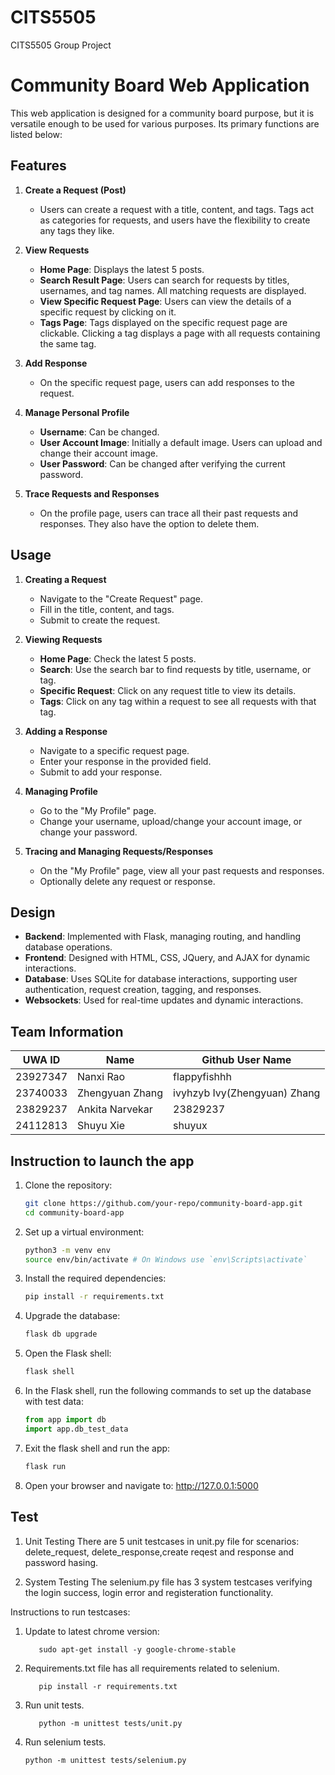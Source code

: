 # CITS5505

CITS5505 Group Project


# Community Board Web Application

This web application is designed for a community board purpose, but it is versatile enough to be used for various purposes. Its primary functions are listed below:

## Features

1. **Create a Request (Post)**

   - Users can create a request with a title, content, and tags. Tags act as categories for requests, and users have the flexibility to create any tags they like.

2. **View Requests**

   - **Home Page**: Displays the latest 5 posts.
   - **Search Result Page**: Users can search for requests by titles, usernames, and tag names. All matching requests are displayed.
   - **View Specific Request Page**: Users can view the details of a specific request by clicking on it.
   - **Tags Page**: Tags displayed on the specific request page are clickable. Clicking a tag displays a page with all requests containing the same tag.

3. **Add Response**

   - On the specific request page, users can add responses to the request.

4. **Manage Personal Profile**

   - **Username**: Can be changed.
   - **User Account Image**: Initially a default image. Users can upload and change their account image.
   - **User Password**: Can be changed after verifying the current password.

5. **Trace Requests and Responses**
   - On the profile page, users can trace all their past requests and responses. They also have the option to delete them.

## Usage

1. **Creating a Request**

   - Navigate to the "Create Request" page.
   - Fill in the title, content, and tags.
   - Submit to create the request.

2. **Viewing Requests**

   - **Home Page**: Check the latest 5 posts.
   - **Search**: Use the search bar to find requests by title, username, or tag.
   - **Specific Request**: Click on any request title to view its details.
   - **Tags**: Click on any tag within a request to see all requests with that tag.

3. **Adding a Response**

   - Navigate to a specific request page.
   - Enter your response in the provided field.
   - Submit to add your response.

4. **Managing Profile**

   - Go to the "My Profile" page.
   - Change your username, upload/change your account image, or change your password.

5. **Tracing and Managing Requests/Responses**
   - On the "My Profile" page, view all your past requests and responses.
   - Optionally delete any request or response.

## Design

- **Backend**: Implemented with Flask, managing routing, and handling database operations.
- **Frontend**: Designed with HTML, CSS, JQuery, and AJAX for dynamic interactions.
- **Database**: Uses SQLite for database interactions, supporting user authentication, request creation, tagging, and responses.
- **Websockets**: Used for real-time updates and dynamic interactions.

## Team Information

| UWA ID   | Name            | Github User Name             |
| -------- | --------------- | ---------------------------- |
| 23927347 | Nanxi Rao       | flappyfishhh                 |
| 23740033 | Zhengyuan Zhang | ivyhzyb Ivy(Zhengyuan) Zhang |
| 23829237 | Ankita Narvekar | 23829237                     |
| 24112813 | Shuyu Xie       | shuyux                       |

## Instruction to launch the app

1. Clone the repository:

   ```bash
   git clone https://github.com/your-repo/community-board-app.git
   cd community-board-app

   ```

2. Set up a virtual environment:

   ```bash
   python3 -m venv env
   source env/bin/activate # On Windows use `env\Scripts\activate`

   ```

3. Install the required dependencies:

   ```bash
   pip install -r requirements.txt

   ```

4. Upgrade the database:

   ```bash
   flask db upgrade

   ```

5. Open the Flask shell:

   ```bash
   flask shell

   ```

6. In the Flask shell, run the following commands to set up the database with test data:

   ```python
   from app import db
   import app.db_test_data

   ```

7. Exit the flask shell and run the app:

   ```bash
   flask run

   ```

8. Open your browser and navigate to:
   http://127.0.0.1:5000

## Test
1. Unit Testing
   There are 5 unit testcases in unit.py file for scenarios: delete_request, delete_response,create reqest and response and password hasing.

2. System Testing
   The selenium.py file has 3 system testcases verifying the login success, login error and registeration functionality.

Instructions to run testcases:
1. Update to latest chrome version:
   ```
      sudo apt-get install -y google-chrome-stable
   ```

2. Requirements.txt file has all requirements related to selenium.
   ```
      pip install -r requirements.txt 
   ```
  
3. Run unit tests.
   ```
      python -m unittest tests/unit.py
   ```

4. Run selenium tests.
   ```
   python -m unittest tests/selenium.py
   ```

